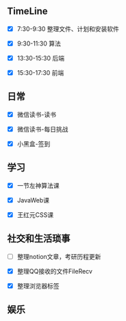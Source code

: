 
## TimeLine

- [x] 7:30-9:30 整理文件、计划和安装软件
- [x] 9:30-11:30 算法
- [x] 13:30-15:30 后端
- [x] 15:30-17:30 前端


## 日常

- [x] 微信读书-读书
- [x] 微信读书-每日挑战
- [x] 小黑盒-签到


## 学习

- [x] 一节左神算法课
- [x] JavaWeb课
- [x] 王红元CSS课


## 社交和生活琐事

- [ ] 整理notion文章，考研历程更新
- [x] 整理QQ接收的文件FileRecv
- [x] 整理浏览器标签


## 娱乐


